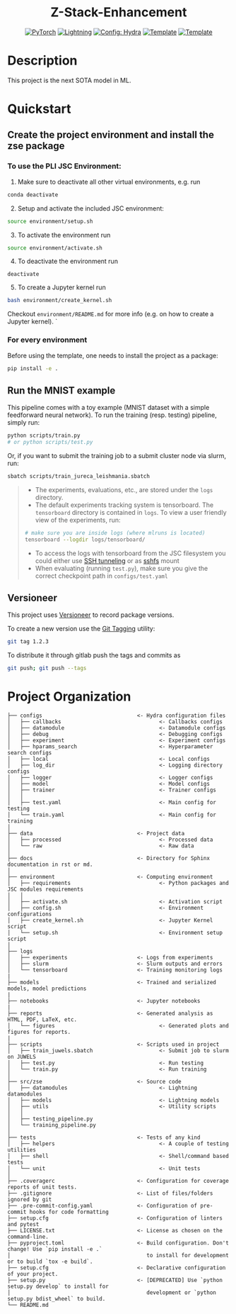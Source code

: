 

<div align="center">

# Z-Stack-Enhancement
<a href="https://pytorch.org/get-started/locally/"><img alt="PyTorch" src="https://img.shields.io/badge/PyTorch-ee4c2c?logo=pytorch&logoColor=white"></a>
<a href="https://pytorchlightning.ai/"><img alt="Lightning" src="https://img.shields.io/badge/-Lightning-792ee5?logo=pytorchlightning&logoColor=white"></a>
<a href="https://hydra.cc/"><img alt="Config: Hydra" src="https://img.shields.io/badge/Config-Hydra-89b8cd"></a>
<a href="https://github.com/HelmholtzAI-Consultants-Munich/ML-Pipeline-Template"><img alt="Template" src="https://img.shields.io/badge/-Lightning--Hydra--Template-017F2F?style=flat&logo=github&labelColor=gray"></a>
<a href="https://github.com/pyscaffold/pyscaffoldext-dsproject"><img alt="Template" src="https://img.shields.io/badge/-Pyscaffold--Datascience-017F2F?style=flat&logo=github&labelColor=gray"></a>

</div>

# Description
This project is the next SOTA model in ML.

# Quickstart

## Create the project environment and install the zse package

### To use the PLI JSC Environment:

1. Make sure to deactivate all other virtual environments, e.g. run
```bash
conda deactivate
```

2. Setup and activate the included JSC environment: 
```bash
source environment/setup.sh
```

3. To activate the environment run
```bash
source environment/activate.sh
```

4. To deactivate the environment run
```
deactivate
```

5. To create a Jupyter kernel run
```bash
bash environment/create_kernel.sh
```

Checkout `environment/README.md` for more info (e.g. on how to create a Jupyter kernel).
`

### For every environment

Before using the template, one needs to install the project as a package:
```bash
pip install -e .
```


## Run the MNIST example
This pipeline comes with a toy example (MNIST dataset with a simple feedforward neural network). To run the training (resp. testing) pipeline, simply run:
```bash
python scripts/train.py
# or python scripts/test.py
```
Or, if you want to submit the training job to a submit cluster node via slurm, run:
```bash
sbatch scripts/train_jureca_leishmania.sbatch
```
> * The experiments, evaluations, etc., are stored under the `logs` directory.
> * The default experiments tracking system is tensorboard. The `tensorboard` directory is contained in `logs`. To view a user friendly view of the experiments, run:
> ```bash
> # make sure you are inside logs (where mlruns is located)
> tensorboard --logdir logs/tensorboard/
> ```
> * To access the logs with tensorboard from the JSC filesystem you could either use [SSH tunneling](https://help.ubuntu.com/community/SSH/OpenSSH/PortForwarding) or as [sshfs](https://wiki.ubuntuusers.de/FUSE/sshfs/) mount
> * When evaluating (running `test.py`), make sure you give the correct checkpoint path in `configs/test.yaml`


## Versioneer

This project uses [Versioneer](https://github.com/python-versioneer/python-versioneer) to record package versions.

To create a new version use the [Git Tagging](https://git-scm.com/book/en/v2/Git-Basics-Tagging) utility:
```bash
git tag 1.2.3
```

To distribute it through gitlab push the tags and commits as
```bash
git push; git push --tags
``` 


# Project Organization
```
├── configs                              <- Hydra configuration files
│   ├── callbacks                               <- Callbacks configs
│   ├── datamodule                              <- Datamodule configs
│   ├── debug                                   <- Debugging configs
│   ├── experiment                              <- Experiment configs
│   ├── hparams_search                          <- Hyperparameter search configs
│   ├── local                                   <- Local configs
│   ├── log_dir                                 <- Logging directory configs
│   ├── logger                                  <- Logger configs
│   ├── model                                   <- Model configs
│   ├── trainer                                 <- Trainer configs
│   │
│   ├── test.yaml                               <- Main config for testing
│   └── train.yaml                              <- Main config for training
│
├── data                                 <- Project data
│   ├── processed                               <- Processed data
│   └── raw                                     <- Raw data
│
├── docs                                 <- Directory for Sphinx documentation in rst or md.
│
├── environment                          <- Computing environment
│   ├── requirements                            <- Python packages and JSC modules requirements
│   │
│   ├── activate.sh                             <- Activation script
│   ├── config.sh                               <- Environment configurations  
│   ├── create_kernel.sh                        <- Jupyter Kernel script
│   └── setup.sh                                <- Environment setup script
│
├── logs
│   ├── experiments                      <- Logs from experiments
│   ├── slurm                            <- Slurm outputs and errors
│   └── tensorboard                      <- Training monitoring logs
|
├── models                               <- Trained and serialized models, model predictions
|
├── notebooks                            <- Jupyter notebooks
|
├── reports                              <- Generated analysis as HTML, PDF, LaTeX, etc.
│   └── figures                                 <- Generated plots and figures for reports.
|
├── scripts                              <- Scripts used in project
│   ├── train_juwels.sbatch                     <- Submit job to slurm on JUWELS
│   ├── test.py                                 <- Run testing
│   └── train.py                                <- Run training
│
├── src/zse                              <- Source code
│   ├── datamodules                             <- Lightning datamodules
│   ├── models                                  <- Lightning models
│   ├── utils                                   <- Utility scripts
│   │
│   ├── testing_pipeline.py
│   └── training_pipeline.py
│
├── tests                                <- Tests of any kind
│   ├── helpers                                 <- A couple of testing utilities
│   ├── shell                                   <- Shell/command based tests
│   └── unit                                    <- Unit tests
│
├── .coveragerc                          <- Configuration for coverage reports of unit tests.
├── .gitignore                           <- List of files/folders ignored by git
├── .pre-commit-config.yaml              <- Configuration of pre-commit hooks for code formatting
├── setup.cfg                            <- Configuration of linters and pytest
├── LICENSE.txt                          <- License as chosen on the command-line.
├── pyproject.toml                       <- Build configuration. Don't change! Use `pip install -e .`
│                                           to install for development or to build `tox -e build`.
├── setup.cfg                            <- Declarative configuration of your project.
├── setup.py                             <- [DEPRECATED] Use `python setup.py develop` to install for
│                                           development or `python setup.py bdist_wheel` to build.
└── README.md
```
